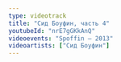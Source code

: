 ```yaml
---
type: videotrack
title: "Сид Боуфин, часть 4"
youtubeId: "nrE7gGKkAnQ"
videoevents: "Spoffin — 2013"
videoartists: ["Сид Боуфин"]
---
```

